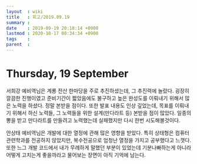 ```yaml
---
layout  : wiki
title   : 회고/2019.09.19
summary : 
date    : 2019-09-19 20:18:14 +0900
lastmod : 2020-10-17 00:34:34 +0900
tags    : 
parent  : 
---
```

# Thursday, 19 September

서희강 예비역님은 계룡 전산 한마당을 주로 추진하셨는데, 그 추진력에 놀랐다. 굉장히 깔끔한 진행이였고 준비기간이 짧았음에도 불구하고 높은 완성도를 이뤄내기 위해서 많은 노력을 하셨다. 정말 본받을 점이다. 또한 발표 내용도 인상 깊었는데, 목표를 이뤄내기 위해서 하신 노력들, 그 노력들을 위한 설계(만다라트 등)  본받을 점이 많았다. 일종의 뽕을 받고 만다라트를 만들려고 노력했는데 실패했지만 다시 한번 시도해볼것이다.

안상태 예비역님은 개발에 대한 열정에 관해 많은 영향을 받았다. 특히 상태형은 컴퓨터관련학과를 전공하지 않았지만, 복수전공으로 엄청난 열정을 가지고 공부했다고 느꼇다. 또한 느그 개발 코드에서 내가 무례하게 말했던 부분이 있었는데 기분나빠하는게 아니라 어떻게 고치는게 좋을까라고 물어보는 장면이 아직 기억에 남는다.

